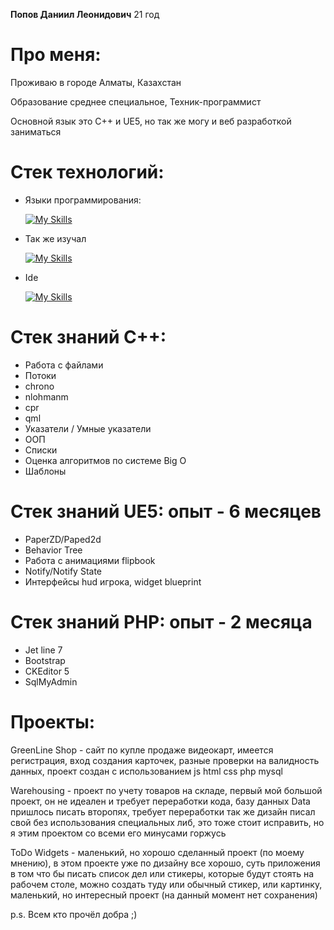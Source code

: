 __Попов Даниил Леонидович__ 21 год
# Про меня:
Проживаю в городе Алматы, Казахстан

Образование среднее специальное, Техник-программист

Основной язык это С++ и UE5, но так же могу и веб разработкой заниматься
# Стек технологий:
- Языки программирования:

  [![My Skills](https://skillicons.dev/icons?i=cpp,cmake,qt,unreal,html,css,js,php,mysql)](https://skillicons.dev)

- Так же изучал

  [![My Skills](https://skillicons.dev/icons?i=cs,unity,github)](https://skillicons.dev)

- Ide

  [![My Skills](https://skillicons.dev/icons?i=qt,clion,visualstudio,vscode)](https://skillicons.dev)

# Стек знаний C++:
- Работа с файлами
- Потоки
- chrono
- nlohmanm
- cpr
- qml
- Указатели / Умные указатели
- ООП
- Списки
- Оценка алгоритмов по системе Big O
- Шаблоны

# Стек знаний UE5: опыт - 6 месяцев
- PaperZD/Paped2d
- Behavior Tree
- Работа с анимациями flipbook
- Notify/Notify State
- Интерфейсы hud игрока, widget blueprint

# Стек знаний PHP: опыт - 2 месяца
- Jet line 7
- Bootstrap
- CKEditor 5
- SqlMyAdmin

# Проекты:

GreenLine Shop - сайт по купле продаже видеокарт, имеется регистрация, вход создания карточек, разные проверки на валидность данных, проект создан с использованием js html css php mysql

Warehousing - проект по учету товаров на складе, первый мой большой проект, он не идеален и требует переработки кода, базу данных Data пришлось писать второпях, требует переработки так же дизайн писал свой без использования специальных либ, это тоже стоит исправить, но я этим проектом со всеми его минусами горжусь

ToDo Widgets - маленький, но хорошо сделанный проект (по моему мнению), в этом проекте уже по дизайну все хорошо, суть приложения в том что бы писать список дел или стикеры, которые будут стоять на рабочем столе, можно создать туду или обычный стикер, или картинку, маленький, но интересный проект (на данный момент нет сохранения)

p.s.
Всем кто прочёл добра ;)
